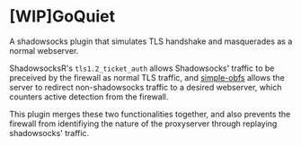 # [WIP]GoQuiet
A shadowsocks plugin that simulates TLS handshake and masquerades as a normal webserver.

ShadowsocksR's `tls1.2_ticket_auth` allows Shadowsocks' traffic to be preceived by the firewall as normal TLS traffic, 
and [simple-obfs](https://github.com/shadowsocks/simple-obfs) allows the server to redirect non-shadowsocks traffic to a desired webserver,
which counters active detection from the firewall.

This plugin merges these two functionalities together, and also prevents the firewall from identifiying the nature of the proxyserver through replaying shadowsocks' traffic.
